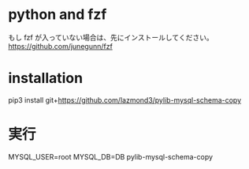 # python and fzf

もし fzf が入っていない場合は、先にインストールしてください。
https://github.com/junegunn/fzf

# installation

pip3 install git+https://github.com/lazmond3/pylib-mysql-schema-copy

# 実行

MYSQL_USER=root MYSQL_DB=DB pylib-mysql-schema-copy
